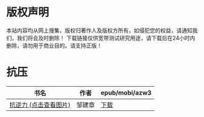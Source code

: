 # 版权声明

本站内容均从网上搜集，版权归著作人及版权方所有，如侵犯您的权益，请通知我们，我们将会及时删除！ 下载链接仅供宽带测试研究用途，请下载后在24小时内删除，请勿用于商业目的。请支持正版！

# 抗压

| 书名 | 作者 | epub/mobi/azw3 |
| --- | --- | --- |
| [抗逆力 (点击查看图片)](https://www.dushupai.com/attachment/2024/06/09/b98a82ad04556868.jpg) | 邹建章 | [下载](https://url89.ctfile.com/f/31084289-1356992029-95a7a3?p=8866) |
